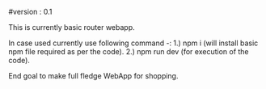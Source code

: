 #version : 0.1

This is currently basic router webapp.

In case used currently use following command -:
  1.) npm i (will install basic npm file required as per the code).
  2.) npm run dev (for execution of the code).

End goal to make full fledge WebApp for shopping.